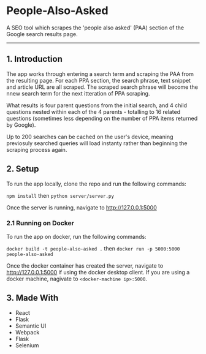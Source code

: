 # People-Also-Asked

A SEO tool which scrapes the 'people also asked' (PAA) section of the Google search results page. 

---

## 1. Introduction
The app works through entering a search term and scraping the PAA from the resulting page. For each PPA section, the search phrase, text snippet and article URL are all scraped. The scraped search phrase will become the nnew search term for the next itteration of PPA scraping.

What results is four parent questions from the initial search, and 4 child questions nested within each of the 4 parents - totalling to 16 related questions (sometimes less depending on the number of PPA items returned by Google).

Up to 200 searches can be cached on the user's device, meaning previosuly searched queries will load instanty rather than beginning the scraping process again.


## 2. Setup

To run the app locally, clone the repo and run the following commands: 

`npm install` then `python server/server.py`

Once the server is running, navigate to http://127.0.0.1:5000

### 2.1 Running on Docker

To run the app on docker, run the following commands:

`docker build -t people-also-asked .` then `docker run -p 5000:5000 people-also-asked`

Once the docker container has created the server, navigate to http://127.0.0.1:5000 if using the docker desktop client. If you are using a docker machine, nagivate to `<docker-machine ip>:5000`.

## 3. Made With

- React
- Flask
- Semantic UI 
- Webpack
- Flask
- Selenium
